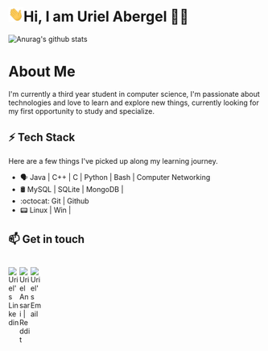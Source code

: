# <img src="https://raw.githubusercontent.com/ABSphreak/ABSphreak/master/gifs/Hi.gif" width="30px">Hi, I am Uriel Abergel 👨‍💻

![Anurag's github stats](https://github-readme-stats.vercel.app/api?username=urielabergel&show_icons=true&theme=merko)

# About Me
I'm currently a third year student in computer science, I'm passionate about technologies and love to learn and explore new things, currently looking for my first opportunity to study and specialize.



## ⚡ Tech Stack

Here are a few things I've picked up along my learning journey.

* 🗣 Java | C++ | C | Python | Bash | Computer Networking
* 🛢️ MySQL | SQLite | MongoDB | 
* :octocat: Git | Github
* 📟 Linux | Win |

## 📫 Get in touch

<br/>

<a href="https://www.linkedin.com/in/urielabergel/">
  <img align="left" alt="Uriel's Linkedin" width="22px" src="https://cdn.jsdelivr.net/npm/simple-icons@v3/icons/linkedin.svg" />
</a>

<a href="https://www.reddit.com/user/UrielAbergel">
  <img align="left" alt="Uriel Ansari | Reddit" width="22px" src="https://simpleicons.org/icons/reddit.svg" />
</a>

<a href="UrielAbergelll@gmail.com">
  <img align="left" alt="Uriel's Email" width="22px" src="https://cdn.jsdelivr.net/npm/simple-icons@v3/icons/gmail.svg" />
</a>


<br />

